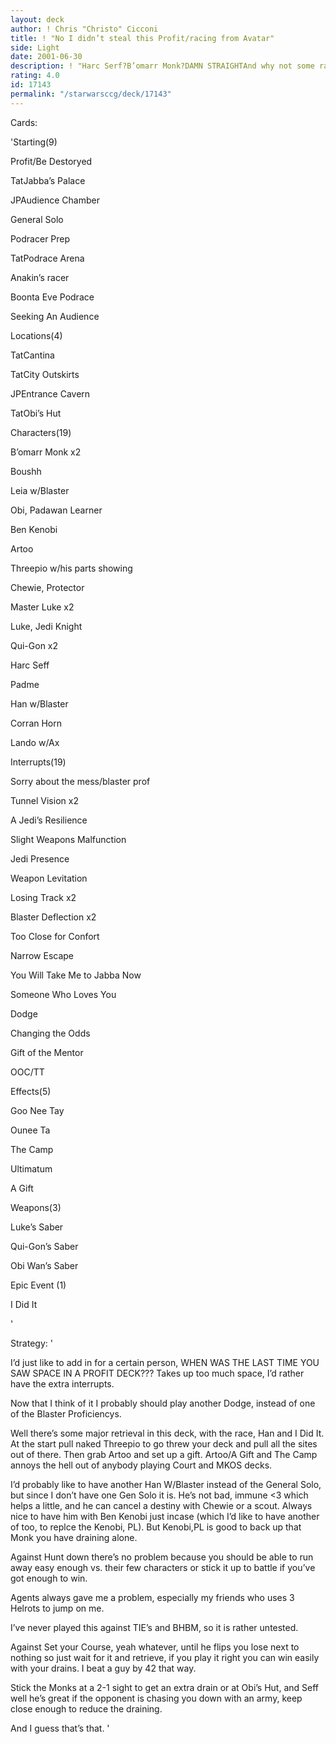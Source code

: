 ```yaml
---
layout: deck
author: ! Chris "Christo" Cicconi
title: ! "No I didn’t steal this Profit/racing from Avatar"
side: Light
date: 2001-06-30
description: ! "Harc Serf?B’omarr Monk?DAMN STRAIGHTAnd why not some racing too?"
rating: 4.0
id: 17143
permalink: "/starwarsccg/deck/17143"
---
```

Cards: 

'Starting(9)

Profit/Be Destoryed

TatJabba’s Palace

JPAudience Chamber

General Solo

Podracer Prep

TatPodrace Arena

Anakin’s racer

Boonta Eve Podrace

Seeking An Audience


Locations(4)

TatCantina

TatCity Outskirts

JPEntrance Cavern

TatObi’s Hut


Characters(19)

B’omarr Monk x2

Boushh

Leia w/Blaster

Obi, Padawan Learner

Ben Kenobi

Artoo

Threepio w/his parts showing

Chewie, Protector

Master Luke x2

Luke, Jedi Knight

Qui-Gon x2

Harc Seff

Padme

Han w/Blaster 

Corran Horn

Lando w/Ax


Interrupts(19)

Sorry about the mess/blaster prof

Tunnel Vision x2

A Jedi’s Resilience

Slight Weapons Malfunction

Jedi Presence

Weapon Levitation

Losing Track x2

Blaster Deflection x2

Too Close for Confort

Narrow Escape

You Will Take Me to Jabba Now

Someone Who Loves You

Dodge

Changing the Odds

Gift of the Mentor

OOC/TT


Effects(5)

Goo Nee Tay

Ounee Ta

The Camp

Ultimatum

A Gift


Weapons(3)

Luke’s Saber

Qui-Gon’s Saber

Obi Wan’s Saber


Epic Event (1)

I Did It



'

Strategy: '

I’d just like to add in for a certain person, WHEN WAS THE LAST TIME YOU SAW SPACE IN A PROFIT DECK??? Takes up too much space, I’d rather have the extra interrupts.

Now that I think of it I probably should play another Dodge, instead of one of the Blaster Proficiencys.

Well there’s some major retrieval in this deck, with the race, Han and I Did It. At the start pull naked Threepio to go threw your deck and pull all the sites out of there. Then grab Artoo and set up a gift. Artoo/A Gift and The Camp annoys the hell out of anybody playing Court and MKOS decks. 

I’d probably like to have another Han W/Blaster instead of the General Solo, but since I don’t have one Gen Solo it is. He’s not bad, immune <3 which helps a little, and he can cancel a destiny with Chewie or a scout. Always nice to have him with Ben Kenobi just incase (which I’d like to have another of too, to replce the Kenobi, PL). But Kenobi,PL is good to back up that Monk you have draining alone. 

Against Hunt down there’s no problem because you should be able to run away easy enough vs. their few characters or stick it up to battle if you’ve got enough to win.

Agents always gave me a problem, especially my friends who uses 3 Helrots to jump on me.

I’ve never played this against TIE’s and BHBM, so it is rather untested. 

Against Set your Course, yeah whatever, until he flips you lose next to nothing so just wait for it and retrieve, if you play it right you can win easily with your drains. I beat a guy by 42 that way.

Stick the Monks at a 2-1 sight to get an extra drain or at Obi’s Hut, and Seff well he’s great if the opponent is chasing you down with an army, keep close enough to reduce the draining.


And I guess that’s that.  '

